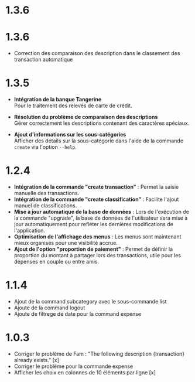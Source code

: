 # 1.3.6

# 1.3.6

- Correction des comparaison des description dans le classement des transaction automatique

# 1.3.5

- **Intégration de la banque Tangerine**  
  Pour le traitement des relevés de carte de crédit.

- **Résolution du problème de comparaison des descriptions**  
  Gérer correctement les descriptions contenant des caractères spéciaux.

- **Ajout d'informations sur les sous-catégories**  
  Afficher des détails sur la sous-catégorie dans l'aide de la commande `create` via l'option `--help`.


# 1.2.4

- **Intégration de la commande "create transaction"** : Permet la saisie manuelle des transactions.
- **Intégration de la commande "create classification"** : Facilite l'ajout manuel de classifications.
- **Mise à jour automatique de la base de données** : Lors de l'exécution de la commande "upgrade", la base de données de l'utilisateur sera mise à jour automatiquement pour refléter les dernières modifications de l'application.
- **Optimisation de l'affichage des menus** : Les menus sont maintenant mieux organisés pour une visibilité accrue.
- **Ajout de l'option "proportion de paiement"** : Permet de définir la proportion du montant à partager lors des transactions, utile pour les dépenses en couple ou entre amis.


# 1.1.4

- Ajout de la command subcategory avec le sous-commande list
- Ajoute de la command logout
- Ajoute de filtrege de date pour la command expense

# 1.0.3

- Corriger le problème de Fam : "The following description {transaction} already exists." [x]
- Corriger le problème pour la commande expense
- Afficher les choix en colonnes de 10 éléments par ligne [x]



